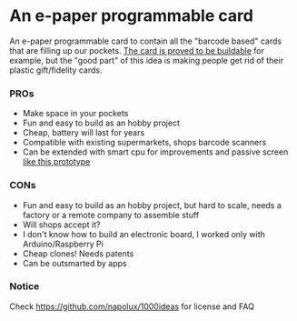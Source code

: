 # An e-paper programmable card

An e-paper programmable card to contain all the "barcode based" cards that are filling up our pockets. [The card is proved to be buildable](http://www.paulschow.com/2016/08/epaper-business-card.html) for example, but the "good part" of this idea is making people get rid of their plastic gift/fidelity cards.

### PROs

* Make space in your pockets
* Fun and easy to build as an hobby project
* Cheap, battery will last for years
* Compatible with existing supermarkets, shops barcode scanners
* Can be extended with smart cpu for improvements and passive screen [like this prototype](https://www.youtube.com/watch?v=s-8GpkncVFQ)

### CONs

* Fun and easy to build as an hobby project, but hard to scale, needs a factory or a remote company to assemble stuff
* Will shops accept it?
* I don't know how to build an electronic board, I worked only with Arduino/Raspberry Pi
* Cheap clones! Needs patents
* Can be outsmarted by apps

### Notice

Check https://github.com/napolux/1000ideas for license and FAQ
